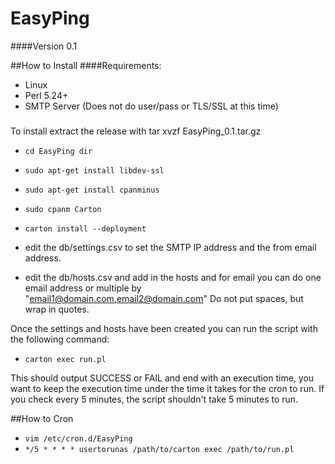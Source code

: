 # EasyPing
####Version 0.1

##How to Install
####Requirements: 
 * Linux
 * Perl 5.24+
 * SMTP Server (Does not do user/pass or TLS/SSL at this time)
#####
To install extract the release with tar xvzf EasyPing_0.1.tar.gz

* `cd EasyPing dir`
* `sudo apt-get install libdev-ssl`
* `sudo apt-get install cpanminus`
* `sudo cpanm Carton`
* `carton install --deployment`

* edit the db/settings.csv to set the SMTP IP address and the from email address.
* edit the db/hosts.csv and add in the hosts and for email you can do one email address or multiple
by "email1@domain.com,email2@domain.com" Do not put spaces, but wrap in quotes.

Once the settings and hosts have been created you can run the script with the following command:

* `carton exec run.pl`

This should output SUCCESS or FAIL and end with an execution time, you want to keep
the execution time under the time it takes for the cron to run. If you check every 5 minutes, 
the script shouldn't take 5 minutes to run.
 
##How to Cron
* `vim /etc/cron.d/EasyPing`
* `*/5 * * * * usertorunas /path/to/carton exec /path/to/run.pl`